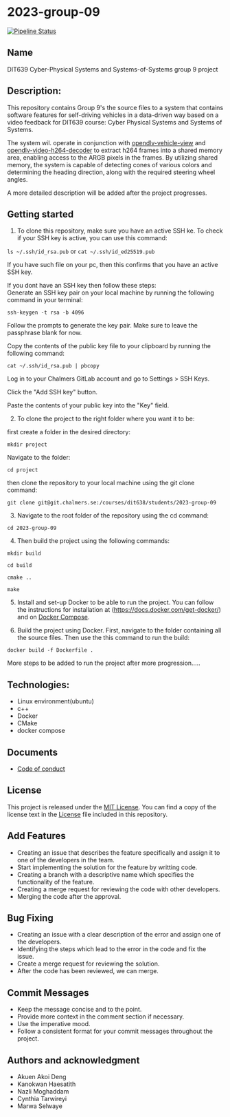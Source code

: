 # 2023-group-09


[![Pipeline Status](https://git.chalmers.se/courses/dit638/students/2023-group-09/badges/main/pipeline.svg)](https://git.chalmers.se/courses/dit638/students/2023-group-09/-/commits/master)


## Name
DIT639 Cyber-Physical Systems and Systems-of-Systems group 9 project

## Description:
This repository contains Group 9's the source files to a system that contains software features for self-driving vehicles in a data-driven way based on a video feedback for DIT639 course: Cyber Physical Systems and Systems of Systems.

The system wil. operate in conjunction with [opendlv-vehicle-view](https://github.com/chalmers-revere/opendlv-vehicle-view) and  [opendlv-video-h264-decoder](https://github.com/chalmers-revere/opendlv-video-h264-decoder) to extract h264 frames into a shared memory area, enabling access to the ARGB pixels in the frames. By utilizing shared memory, the system is capable of detecting cones of various colors and determining the heading direction, along with the required steering wheel angles.

A more detailed description will be added after the project progresses.

## Getting started


1. To clone this repository, make sure you have an active SSH ke. 
To check if your SSH key is active, you can use this command: 

` ls ~/.ssh/id_rsa.pub ` or 
 `cat ~/.ssh/id_ed25519.pub `

If you have such file on your pc, then this confirms that you have an active SSH key. 

If you dont have an SSH key then follow these steps:  
Generate an SSH key pair on your local machine by running the following command in your terminal: 

`ssh-keygen -t rsa -b 4096` 
 

Follow the prompts to generate the key pair. Make sure to leave the passphrase blank for now. 

Copy the contents of the public key file to your clipboard by running the following command: 

`cat ~/.ssh/id_rsa.pub | pbcopy `

Log in to your Chalmers GitLab account and go to Settings > SSH Keys. 

Click the "Add SSH key" button. 

Paste the contents of your public key into the "Key" field. 

 
2. To clone the project to the right folder where you want it to be:  

first create a folder in the desired directory: 

`mkdir project `

Navigate to the folder: 

`cd project `

then clone the repository to your local machine using the git clone command: 

`git clone git@git.chalmers.se:/courses/dit638/students/2023-group-09 `

 
3. Navigate to the root folder of the repository using the cd command: 

`cd 2023-group-09 `

4. Then build the project using the following commands:

`mkdir build`

`cd build`

`cmake ..`

`make`

5. Install and set-up Docker to be able to run the project. You can follow the instructions for installation at (https://docs.docker.com/get-docker/) and on [Docker Compose](https://docs.docker.com/compose/install/). 

 6. Build the project using Docker. First, navigate to the folder containing all the source files. Then use the this command to run the build:

` docker build -f Dockerfile . `


More steps to be added to run the project after more progression..... 


## Technologies: 
- Linux environment(ubuntu)
- c++
- Docker
- CMake
- docker compose

## Documents
- [Code of conduct](https://git.chalmers.se/courses/dit638/students/2023-group-09/-/blob/main/code-of-conduct.md)


## License
This project is released under the [MIT License](LICENSE).
You can find a copy of the license text in the [License](https://git.chalmers.se/courses/dit638/students/2023-group-09/-/blob/main/LICENSE)
 file included in this repository.




## Add Features
* Creating an issue that describes the feature specifically and assign it to one of the developers in the team.
* Start implementing the solution for the feature by writting code.
* Creating a branch with a descriptive name which specifies the functionality of the feature.
* Creating a merge request for reviewing the code with other developers.
* Merging the code after the approval.

## Bug Fixing 
* Creating an issue with a clear description of the error and assign one of the developers.
* Identifying the steps which lead to the error in the code and fix the issue.
* Create a merge request for reviewing the solution.
* After the code has been reviewed, we can merge.

## Commit Messages
* Keep the message concise and to the point.
* Provide more context in the comment section if necessary.
* Use the imperative mood.
* Follow a consistent format for your commit messages throughout the project.

## Authors and acknowledgment
* Akuen Akoi Deng 
* Kanokwan Haesatith
* Nazli Moghaddam
* Cynthia Tarwireyi
* Marwa Selwaye
